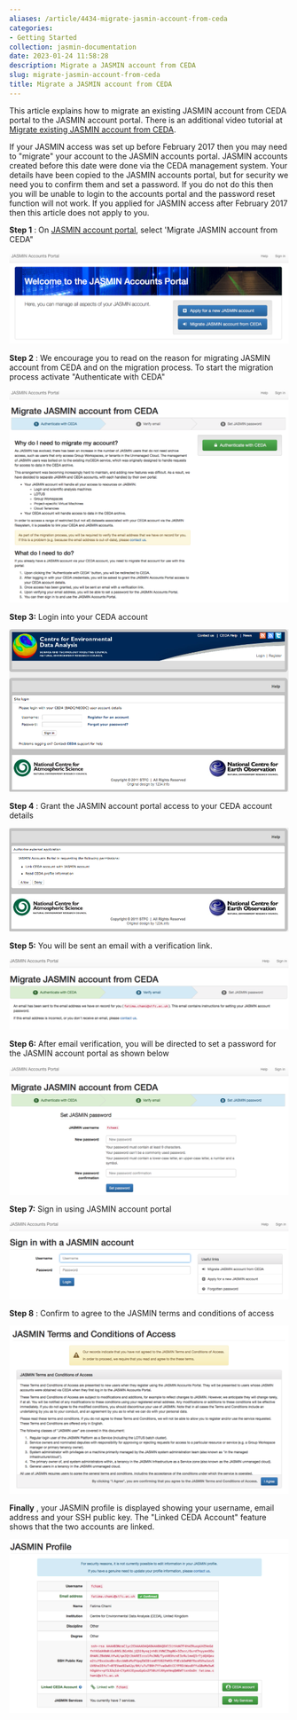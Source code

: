 ```yaml
---
aliases: /article/4434-migrate-jasmin-account-from-ceda
categories:
- Getting Started
collection: jasmin-documentation
date: 2023-01-24 11:58:28
description: Migrate a JASMIN account from CEDA
slug: migrate-jasmin-account-from-ceda
title: Migrate a JASMIN account from CEDA
---
```


This article explains how to migrate an existing JASMIN account from CEDA
portal to the JASMIN account portal. There is an additional video tutorial at
[Migrate existing JASMIN account from
CEDA](https://www.youtube.com/watch?v=kh9jxkvUNHg&list=PLyBwrm7gQcuV3I1zrI8Rop2WgEP6vPXJL&index=1).

If your JASMIN access was set up before February 2017 then you may need to
"migrate" your account to the JASMIN accounts portal. JASMIN accounts created
before this date were done via the CEDA management system. Your details have
been copied to the JASMIN accounts portal, but for security we need you to
confirm them and set a password. If you do not do this then you will be unable
to login to the accounts portal and the password reset function will not work.
If you applied for JASMIN access after February 2017 then this article does
not apply to you.

**Step 1** : On [JASMIN account portal](https://accounts.jasmin.ac.uk/),
select 'Migrate JASMIN account from CEDA"

![](file-cGUc81o2HG.png)

**Step 2** : We encourage you to read on the reason for migrating JASMIN
account from CEDA and on the migration process. To start the migration process
activate "Authenticate with CEDA"

![](file-wWhibpfvCu.png)

**Step 3:** Login into your CEDA account

![](file-dvqqgOgEOG.png)

**Step 4** : Grant the JASMIN account portal access to your CEDA account
details

![](file-rNOO7juta4.png)

**Step 5:** You will be sent an email with a verification link.

![](file-1GnRSGxqdr.png)

**Step 6:** After email verification, you will be directed to set a password
for the JASMIN account portal as shown below

![](file-EAPxsUZGBn.png)

**Step 7:** Sign in using JASMIN account portal

![](file-wncszBFB73.png)

**Step 8** : Confirm to agree to the JASMIN terms and conditions of access

![](file-AOqOwgyFX1.png)

**Finally** , your JASMIN profile is displayed showing your username, email
address and your SSH public key. The "Linked CEDA Account" feature shows that
the two accounts are linked.

![](file-KY7nd5Fy2b.png)


